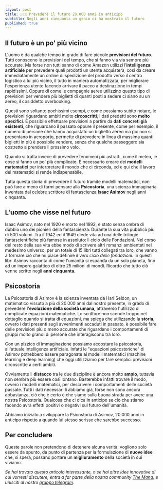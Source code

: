```yaml
---
layout: post
title: 🇮🇹 Prevedere il futuro 20.000 anni in anticipo
subtitle: Negli anni cinquanta un genio ci ha mostrato il futuro
published: true
---
```


## Il futuro è un po' più vicino
L'uomo è da qualche tempo in grado di fare piccole **previsioni del futuro**. Tutti conoscono le previsioni del tempo, che si fanno via via sempre più accurate. Ma forse non tutti sanno di come Amazon utilizzi l'**intelligenza artificiale** per prevedere quali prodotti un utente acquisterà, così da creare immediatamente un ordine di spedizione del prodotto verso il centro logistico a lui più vicino, il tutto in maniera automatizzata, per migliorare l'esperienza utente facendo arrivare il pacco a destinazione in tempi rapidissimi. Oppure di come le compagnie aeree utilizzino questo tipo di previsioni per vendere più biglietti di quanti posti a sedere ci siano su un aereo, il cosiddetto overbooking.

Questi sono soltanto pochissimi esempi, e come possiamo subito notare, le previsioni riguardano ambiti molto **circoscritti**, i dati predetti sono **molto specifici**. 
È possibile effettuare previsioni a partire da **dati concreti già esistenti**, che riguardano il passato oppure il presente, come per esempio, il numero di persone che hanno acquistato un biglietto aereo ma poi non si presentano in aeroporto, permette di prevedere in linea di massima quanti biglietti in più è possibile vendere, senza che qualche passeggero sia costretto a prendere il prossimo volo.

Quando si tratta invece di prevedere fenomeni più astratti, come il meteo, le cose si fanno un po' più complicate. È necessario creare dei **modelli matematici** per interpretare il mondo che ci circonda, ed è qui che il lavoro dei matematici si rende indispensabile.

Tutta questa storia di prevedere il futuro tramite modelli matematici, non può fare a meno di farmi pensare alla **Psicostoria**, una scienza immaginaria inventata dal celebre scrittore di fantascienza **Isaac Asimov** negli anni cinquanta.

## L'uomo che visse nel futuro
Isaac Asimov, nato nel 1920 e morto nel 1992, è stato senza ombra di dubbio uno dei pionieri della fantascienza. Durante la sua vita pubblicò più di 500 volumi. Tra il 1942 ed il 1949 diede vita ad una delle triliogie fantascientifiche più famose in assoluto: Il ciclo delle Fondazioni. Nel corso del resto della sua vita ebbe modo di scrivere altri romanzi ambientati nel medesimo universo, per un totale di 15 libri tutti collegati tra loro, che vanno a formare ciò che mi piace definire _il vero ciclo delle fondazioni_. In questi libri Asimov racconta di come l'umanità si espanda da un solo pianeta, fino ad un impero galattico di oltre 25 milioni di mondi. Ricordo che tutto ciò venne scritto negli **anni cinquanta**.

## Psicostoria 
La Psicostoria di Asimov è la scienza inventata da Hari Seldon, un matematico vissuto a più di 20.000 anni dal nostro presente, in grado di prevedere l'**evoluzione della società umana**, attraverso l'utilizzo di complicate equazioni matematiche. Lo scrittore non scende troppo nel dettaglio quando si tratta di equazioni, ma spiega che utilizzando la **storia**, ovvero i dati presenti sugli avvenimenti accaduti in passato, è possibile fare delle previsioni più o meno accurate che riguardano i comportamenti di gruppi molto grandi di persone che interagiscono tra loro.

Con un pizzico di immaginazione possiamo accostare la psicostoria, all'attuale intelligenza artificiale. Infatti le "equazioni psicostoriche" di Asimov potrebbero essere paragonate ai modelli matematici (machine learning e deep learning) che oggi utilizziamo per fare semplici previsioni circoscritte a certi ambiti.

Ovviamente il **distacco** tra le due discipline è ancora molto **ampio**, tuttavia non sembra più essere così lontano. Basterebbe infatti trovare il modo, ovvero i modelli matematici, per descrivere i comportamenti delle società passate. Tutti i dati necessari li abbiamo già, forse non sono ancora abbastanza, ciò che è certo è che siamo sulla buona strada per avere una nostra Psicostoria. Qualcosa che ci dica in anticipo se ciò che stiamo facendo avrà effetti positivi o negativi sul futuro dell'umanità.

Abbiamo iniziato a sviluppare la Psicostoria di Asimov, 20.000 anni in anticipo rispetto a quando lui stesso scrisse che sarebbe successo.

## Per concludere
Queste parole non pretendono di detenere alcuna verità, vogliono solo essere da spunto, da punto di partenza per la formulazione di **nuove idee** che, si spera, possano portare un **miglioramento** della società in cui viviamo.


_Se hai trovato questo articolo interessante, o se hai altre idee innovative di cui vorresti discutere, entra a far parte della nostra community [The Mana](https://themana.it/), e unisciti al nostro [gruppo telegram](https://t.me/TheMana_it_group)._






